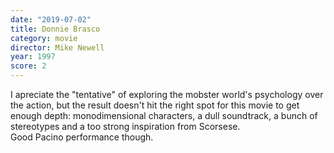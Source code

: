 ```yaml
---
date: "2019-07-02"
title: Donnie Brasco
category: movie
director: Mike Newell
year: 1997
score: 2
---
```


I apreciate the "tentative" of exploring the mobster world's psychology over the action, but the result doesn't hit the right spot for this movie to get enough depth: monodimensional characters, a dull soundtrack, a bunch of stereotypes and a too strong inspiration from Scorsese.  
Good Pacino performance though.
